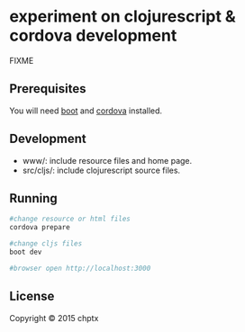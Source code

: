 # experiment on clojurescript & cordova development

FIXME

## Prerequisites

You will need [boot][1] and [cordova][2] installed.

[1]: https://github.com/boot-clj/boot
[2]: https://www.npmjs.com/package/cordova

## Development

- www/: include resource files and home page.
- src/cljs/: include clojurescript source files.

## Running

```bash
#change resource or html files
cordova prepare

#change cljs files
boot dev

#browser open http://localhost:3000

```

## License

Copyright © 2015 chptx
